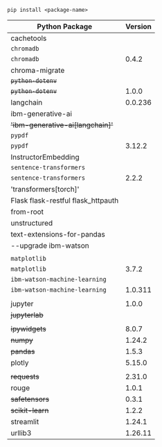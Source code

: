 `pip install <package-name>`

| Python Package                     | Version |
| ---------------------------------- | ------- |
| cachetools                         |         |
| `chromadb`                         |         |
| `chromadb`                         | 0.4.2   |
| chroma-migrate                     |         |
| ~~`python-dotenv`~~                |         |
| ~~`python-dotenv`~~                | 1.0.0   |
| langchain                          | 0.0.236 |
| ibm-generative-ai                  |         |
| ~~'ibm-generative-ai[langchain]'~~ |         |
| `pypdf`                            |         |
| `pypdf`                            | 3.12.2  |
| InstructorEmbedding                |         |
| `sentence-transformers`            |         |
| `sentence-transformers`            | 2.2.2   |
| 'transformers[torch]'              |         |
| Flask flask-restful flask_httpauth |         |
| from-root                          |         |
| unstructured                       |         |
| text-extensions-for-pandas         |         |
| --upgrade ibm-watson               |         |
|                                    |         |
| `matplotlib`                       |         |
| `matplotlib`                       | 3.7.2   |
| `ibm-watson-machine-learning`      |         |
| `ibm-watson-machine-learning`      | 1.0.311 |
|                                    |         |
| jupyter                            | 1.0.0   |
| ~~jupyterlab~~                     |         |
|                                    |         |
| ~~ipywidgets~~                     | 8.0.7   |
| ~~numpy~~                          | 1.24.2  |
| ~~pandas~~                         | 1.5.3   |
| plotly                             | 5.15.0  |
|                                    |         |
| ~~requests~~                       | 2.31.0  |
| rouge                              | 1.0.1   |
| ~~safetensors~~                    | 0.3.1   |
| ~~scikit-learn~~                   | 1.2.2   |
| streamlit                          | 1.24.1  |
| urllib3                            | 1.26.11 |